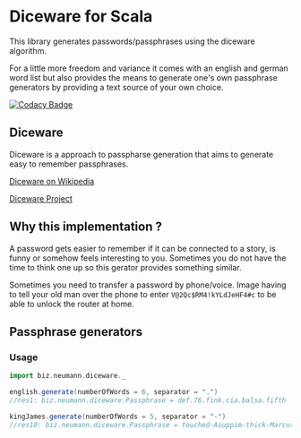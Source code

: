 # Diceware for Scala
This library generates passwords/passphrases using the diceware algorithm.

For a little more freedom and variance it comes with an english and german word list but also provides the means to generate one's own passphrase generators by providing a text source of your own choice.

[![Codacy Badge](https://api.codacy.com/project/badge/Grade/e889952173c54911ae7bc25e71a0ef7f)](https://www.codacy.com/app/andreas-neumann/diceware-scala?utm_source=github.com&amp;utm_medium=referral&amp;utm_content=daandi/diceware-scala&amp;utm_campaign=Badge_Grade)

## Diceware
Diceware is a approach to passpharse generation that aims to generate easy to remember passphrases.

[Diceware on Wikipedia](https://en.wikipedia.org/wiki/Diceware)

[Diceware Project](http://world.std.com/~reinhold/diceware.html)

## Why this implementation ?
A password gets easier to remember if it can be connected to a story, is funny or somehow feels interesting to you.
Sometimes you do not have the time to think one up so this gerator provides something similar.

Sometimes you need to transfer a password by phone/voice. Image having to tell your old man over the phone to enter `V@2Qc$RM4!kYLdJeHF4#c` to be able to unlock the router at home.

## Passphrase generators
### Usage
```scala
import biz.neumann.diceware._

english.generate(numberOfWords = 6, separator = ".")
//res1: biz.neumann.diceware.Passphrase = def.76.fink.cia.balsa.fifth

kingJames.generate(numberOfWords = 5, separator = "-")
//res10: biz.neumann.diceware.Passphrase = touched-Asuppim-thick-Marcus-evangelist

```